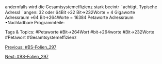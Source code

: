 andernfalls wird die Gesamtsystemeﬃzienz stark beeintr ¨achtigt.
Typische Adressl ¨angen: 32 oder 64Bit
⋄32 Bit→232Worte = 4 Gigaworte Adressraum
⋄64 Bit→264Worte = 16384 Petaworte Adressraum
•Nachladbare Programmteile:

   Tags & Topics:
   #Petaworte
   #Bit→264Wort
   #bit→264worte
   #Bit→232Worte
   #Petawort
   #Gesamtsystemeﬃzienz

[Previous: #BS-Folien_297](BS-Folien_297.md)

[Next: #BS-Folien_297](BS-Folien_297.md)